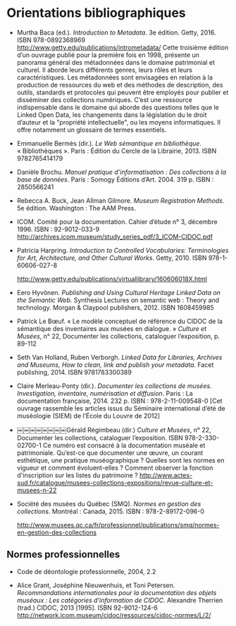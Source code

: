 # Orientations bibliographiques

- Murtha Baca (ed.). *Introduction to Metadata*. 3e édition. Getty, 2016. ISBN 978-0892368969
  http://www.getty.edu/publications/intrometadata/
  Cette troisième édition d’un ouvrage publié pour la première fois en 1998, présente un panorama général des métadonnées dans le domaine patrimonial et culturel. Il aborde leurs différents genres, leurs rôles et leurs caractéristiques. Les métadonnées sont envisagées en relation à la production de ressources du web et des méthodes de description, des outils, standards et protocoles qui peuvent être employés pour publier et disséminer des collections numériques. 
  C’est une ressource indispensable dans le domaine qui aborde des questions telles que le Linked Open Data, les changements dans la législation du le droit d’auteur et la "propriété intellectuelle", ou les moyens informatiques. 
  Il offre notamment un glossaire de termes essentiels.

- Emmanuelle Bermès (dir.). *Le Web sémantique en bibliothèque*. « Bibliothèques ». Paris : Édition du Cercle de la Librairie, 2013. ISBN 9782765414179

- Danièle Brochu. *Manuel pratique d’informatisation : Des collections à la base de données*. Paris : Somogy Éditions d’Art. 2004. 319 p. ISBN : 2850566241

- Rebecca A. Buck, Jean Allman Gilmore. *Museum Registration Methods*. 5e édition. Washington : The AAM Press.

- ICOM. Comité pour la documentation. Cahier d’étude n° 3, décembre 1996. ISBN : 92-9012-033-9
  http://archives.icom.museum/study_series_pdf/3_ICOM-CIDOC.pdf

- Patricia Harpring. *Introduction to Controlled Vocabularies: Terminologies for Art, Architecture, and Other Cultural Works*. Getty, 2010. ISBN 978-1-60606-027-8

  http://www.getty.edu/publications/virtuallibrary/160606018X.html

- Eero Hyvönen. *Publishing and Using Cultural Heritage Linked Data on the Semantic Web.* Synthesis Lectures on semantic web : Theory and technology. Morgan & Claypool publishers, 2012. ISBN 1608459985

- Patrick Le Bœuf. « Le modèle conceptuel de référence du CIDOC de la sémantique des inventaires aux musées en dialogue. » *Culture et Musées*, n° 22, Documenter les collections, cataloguer l’exposition, p. 89-112

- Seth Van Holland, Ruben Verborgh. *Linked Data for Libraries, Archives and Museums, How to clean, link and publish your metadata.* Facet publishing, 2014. ISBN 9781783300389

- Claire Merleau-Ponty (dir.). *Documenter les collections de musées. Investigation, inventaire, numérisation et diffusion*. Paris : La documentation française, 2014. 232 p. ISBN : 978-2-11-009548-0 [Cet ouvrage rassemble les articles issus du Séminaire international d’été de muséologie (SIEM) de l’École du Louvre de 2012]

- ￼￼￼￼￼￼￼￼Gérald Régimbeau (dir.) *Culture et Musées*, n° 22, Documenter les collections, cataloguer l’exposition. ISBN 978-2-330-02700-1
  Ce numéro est consacré à la documentation muséale et patrimoniale. Qu’est-ce que documenter une œuvre, un courant esthétique, une pratique muséographique ? Quelles sont les normes en vigueur et comment évoluent-elles ? Comment observer la fonction d'inscription sur les listes du patrimoine ?
  http://www.actes-sud.fr/catalogue/musees-collections-expositions/revue-culture-et-musees-n-22

- Société des musées du Québec (SMQ). *Normes en gestion des collections*. Montréal : Canada, 2015. ISBN : 978-2-89172-096-0

  http://www.musees.qc.ca/fr/professionnel/publications/smq/normes-en-gestion-des-collections


## Normes professionnelles

- Code de déontologie professionnelle, 2004, 2.2


- Alice Grant, Joséphine Nieuwenhuis, et Toni Petersen. *Recommandations internationales pour la documentation des objets muséaux : Les catégories d’information de CIDOC*. Alexandre Therrien (trad.) CIDOC, 2013 [1995]. ISBN 92-9012-124-6
  http://network.icom.museum/cidoc/ressources/cidoc-normes/L/2/